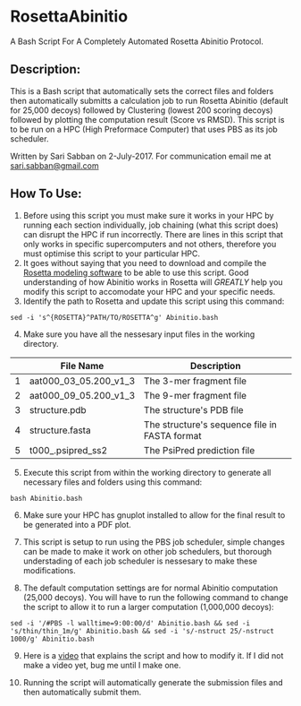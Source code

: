 # RosettaAbinitio
A Bash Script For A Completely Automated Rosetta Abinitio Protocol.

## Description:
This is a Bash script that automatically sets the correct files and folders then automatically submitts a calculation job to run Rosetta Abinitio (default for 25,000 decoys) followed by Clustering (lowest 200 scoring decoys) followed by plotting the computation result (Score vs RMSD). This script is to be run on a HPC (High Preformace Computer) that uses PBS as its job scheduler.

Written by Sari Sabban on 2-July-2017. For communication email me at sari.sabban@gmail.com

## How To Use:
1. Before using this script you must make sure it works in your HPC by running each section individually, job chaining (what this script does) can disrupt the HPC if run incorrectly. There are lines in this script that only works in specific supercomputers and not others, therefore you must optimise this script to your particular HPC.
2. It goes without saying that you need to download and compile the [Rosetta modeling software](https://www.rosettacommons.org) to be able to use this script. Good understanding of how Abinitio works in Rosetta will *GREATLY* help you modify this script to accomodate your HPC and your specific needs.
3. Identify the path to Rosetta and update this script using this command:

`sed -i 's^{ROSETTA}^PATH/TO/ROSETTA^g' Abinitio.bash`

4. Make sure you have all the nessesary input files in the working directory.

|   | File Name             | Description                                    |
|---|-----------------------|------------------------------------------------|
| 1 | aat000_03_05.200_v1_3 | The 3-mer fragment file                        |
| 2 | aat000_09_05.200_v1_3 | The 9-mer fragment file                        |
| 3 | structure.pdb         | The structure's PDB file                       |
| 4 | structure.fasta       | The structure's sequence file in FASTA format  |
| 5 | t000_.psipred_ss2     | The PsiPred prediction file                    |

5. Execute this script from within the working directory to generate all necessary files and folders using this command:

`bash Abinitio.bash`

6. Make sure your HPC has gnuplot installed to allow for the final result to be generated into a PDF plot. 
7. This script is setup to run using the PBS job scheduler, simple changes can be made to make it work on other job schedulers, but thorough understading of each job scheduler is nessesary to make these modifications.

8. The default computation settings are for normal Abinitio computation (25,000 decoys). You will have to run the following command to change the script to allow it to run a larger computation (1,000,000 decoys):

`sed -i '/#PBS -l walltime=9:00:00/d' Abinitio.bash && sed -i 's/thin/thin_1m/g' Abinitio.bash && sed -i 's/-nstruct 25/-nstruct 1000/g' Abinitio.bash`

9. Here is a [video](youtube.com/) that explains the script and how to modify it. If I did not make a video yet, bug me until I make one.

10. Running the script will automatically generate the submission files and then automatically submit them.
